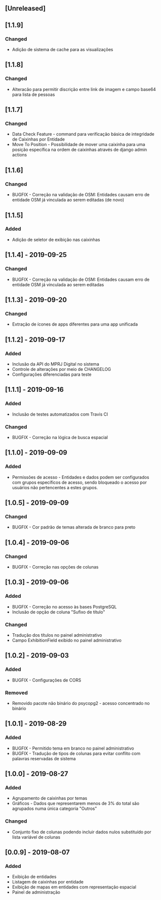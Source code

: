 ## [Unreleased]
## [1.1.9]
### Changed
 - Adição de sistema de cache para as visualizações
## [1.1.8]
### Changed
 - Alteracão para permitir discrição entre link de imagem e campo base64 para lista de pessoas
## [1.1.7]
### Changed
 - Data Check Feature - command para verificação básica de integridade de Caixinhas por Entidade
 - Move To Position - Possibilidade de mover uma caixinha para uma posição específica na ordem de caixinhas através de django admin actions
## [1.1.6]
### Changed
 - BUGFIX - Correção na validação de OSM: Entidades causam erro de entidade OSM já vinculada ao serem editadas (de novo)
## [1.1.5]
### Added
 - Adição de seletor de exibição nas caixinhas
## [1.1.4] - 2019-09-25
### Changed
 - BUGFIX - Correção na validação de OSM: Entidades causam erro de entidade OSM já vinculada ao serem editadas
## [1.1.3] - 2019-09-20
### Changed
 - Extração de ícones de apps diferentes para uma app unificada
## [1.1.2] - 2019-09-17
### Added
 - Inclusão da API do MPRJ Digital no sistema
 - Controle de alterações por meio de CHANGELOG
 - Configurações diferenciadas para teste
## [1.1.1] - 2019-09-16
### Added
 - Inclusão de testes automatizados com Travis CI
### Changed
 - BUGFIX - Correção na lógica de busca espacial
## [1.1.0] - 2019-09-09
### Added
 - Permissões de acesso - Entidades e dados podem ser configurados com grupos específicos de acesso, sendo bloqueado o acesso por usuários não pertencentes a estes grupos.
## [1.0.5] - 2019-09-09
### Changed
 - BUGFIX - Cor padrão de temas alterada de branco para preto
## [1.0.4] - 2019-09-06
### Changed
 - BUGFIX - Correção nas opções de colunas
## [1.0.3] - 2019-09-06
### Added
 - BUGFIX - Correção no acesso às bases PostgreSQL
 - Inclusão de opção de coluna "Sufixo de título"
### Changed
 - Tradução dos títulos no painel administrativo
 - Campo ExhibitionField exibido no painel administrativo
## [1.0.2] - 2019-09-03
### Added
 - BUGFIX - Configurações de CORS
### Removed
 - Removido pacote não binário do psycopg2 - acesso concentrado no binário
## [1.0.1] - 2019-08-29
### Added
 - BUGFIX - Permitido tema em branco no painel administrativo
 - BUGFIX - Tradução de tipos de colunas para evitar conflito com palavras reservadas de sistema
## [1.0.0] - 2019-08-27
### Added
 - Agrupamento de caixinhas por temas
 - Gráficos - Dados que representarem menos de 3% do total são agrupados numa única categoria "Outros"
### Changed
 - Conjunto fixo de colunas podendo incluir dados nulos substituído por lista variável de colunas
## [0.0.9] - 2019-08-07
### Added
 - Exibição de entidades
 - Listagem de caixinhas por entidade
 - Exibição de mapas em entidades com representação espacial
 - Painel de administração
